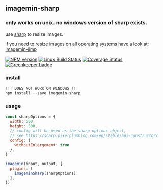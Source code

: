 ## imagemin-sharp

### only works on unix. no windows version of sharp exists.
use [sharp](https://github.com/lovell/sharp) to resize images.

if you need to resize images on all operating systems have a look at:
[imagemin-jimp](https://github.com/jaeh/imagemin-jimp)

[![NPM version][npm-image]][npm-url]
[![Linux Build Status][travis-image]][travis-url]
[![Coverage Status][coveralls-image]][coveralls-url]
[![Greenkeeper badge][greenkeeper-image]][greenkeeper-url]

### install
```js
!!! DOES NOT WORK ON WINDOWS !!!
npm install --save imagemin-sharp
```

### usage
```js
const sharpOptions = {
  width: 500,
  height: 500,
  // config will be used as the sharp options object,
  // see https://sharp.pixelplumbing.com/en/stable/api-constructor/
  config: {
    withoutEnlargement: true
  },
}

imagemin(input, output, {
  plugins: [
    imageminSharp(sharpOptions),
  ],
})
```

[npm-image]: https://img.shields.io/npm/v/jaeh/imagemin-sharp.svg
[npm-url]: https://www.npmjs.com/package/jaeh/imagemin-sharp
[travis-image]: https://api.travis-ci.org/jaeh/imagemin-sharp.svg?branch=master
[travis-url]: https://travis-ci.org/jaeh/imagemin-sharp
[coveralls-image]: https://coveralls.io/repos/github/jaeh/imagemin-sharp/badge.svg
[coveralls-url]: https://coveralls.io/github/jaeh/imagemin-sharp
[greenkeeper-image]: https://badges.greenkeeper.io/jaeh/imagemin-sharp.svg
[greenkeeper-url]: https://greenkeeper.io